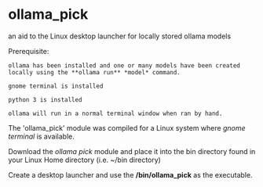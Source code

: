 # ollama_pick
an aid to the Linux desktop launcher for locally stored ollama models

Prerequisite:

    ollama has been installed and one or many models have been created locally using the **ollama run** *model* command.

    gnome terminal is installed

    python 3 is installed

    ollama will run in a normal terminal window when ran by hand.

The 'ollama_pick' module was compiled for a Linux system where *gnome terminal* is available.

Download the *ollama pick* module and place it into the bin directory found in your Linux Home directory (i.e. ~/bin directory)

Create a desktop launcher and use the **<home directory>/bin/ollama_pick** as the executable.
